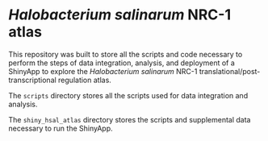# <i>Halobacterium salinarum</i> NRC-1 atlas

This repository was built to store all the scripts and code necessary to perform the steps of data integration, analysis, and deployment of a ShinyApp to explore the <i>Halobacterium salinarum</i> NRC-1 translational/post-transcriptional regulation atlas.  

The `scripts` directory stores all the scripts used for data integration and analysis.  

The `shiny_hsal_atlas` directory stores the scripts and supplemental data necessary to run the ShinyApp.   